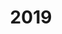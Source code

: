 ---
#This is just for you to quickly see what the file is - it can be anything you want
title: 2019

#This must match the level for the page you want it to appear on
level: Advanced Higher

#This must match the category id for the table the table you wish this to appear in
category: sqapastpapersah

#This must match the subject you wish this to appear in
subject: Chemistry

#There should be an entry here for each column in the table you wish to populate:
Year: 2019
Past Paper:
    - url: /chemistry/advancedhigher/AH SQA PP/newAH SQA PP/NAH_Chemistry_all_2019.pdf
      link_text: Paper
JABchem Marking Scheme:
    - url: /chemistry/advancedhigher/AH JABchem MSch/NewAH JABchem Msch/19AHmsch.pdf
      link_text: JABchem Solutions
SQA Marking Solutions:
    - url: /chemistry/advancedhigher/AH SQA Msch/newAH SQA Msch/mi_NAH_Chemistry_mi_2019.pdf
      link_text: SQA Solutions
---